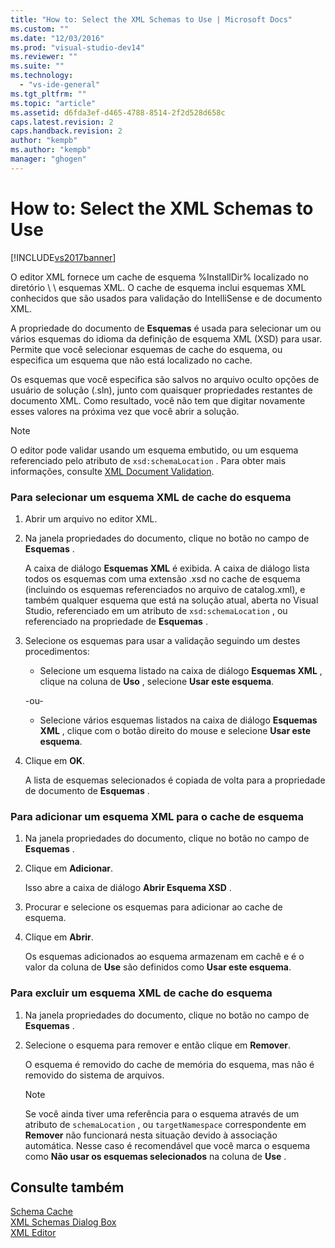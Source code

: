 ```yaml
---
title: "How to: Select the XML Schemas to Use | Microsoft Docs"
ms.custom: ""
ms.date: "12/03/2016"
ms.prod: "visual-studio-dev14"
ms.reviewer: ""
ms.suite: ""
ms.technology: 
  - "vs-ide-general"
ms.tgt_pltfrm: ""
ms.topic: "article"
ms.assetid: d6fda3ef-d465-4788-8514-2f2d528d658c
caps.latest.revision: 2
caps.handback.revision: 2
author: "kempb"
ms.author: "kempb"
manager: "ghogen"
---
```

# How to: Select the XML Schemas to Use
[!INCLUDE[vs2017banner](../code-quality/includes/vs2017banner.md)]

O editor XML fornece um cache de esquema %InstallDir% localizado no diretório \\ \\ esquemas XML.  O cache de esquema inclui esquemas XML conhecidos que são usados para validação do IntelliSense e de documento XML.  
  
 A propriedade do documento de **Esquemas** é usada para selecionar um ou vários esquemas do idioma da definição de esquema XML \(XSD\) para usar.  Permite que você selecionar esquemas de cache do esquema, ou especifica um esquema que não está localizado no cache.  
  
 Os esquemas que você especifica são salvos no arquivo oculto opções de usuário de solução \(.sln\), junto com quaisquer propriedades restantes de documento XML.  Como resultado, você não tem que digitar novamente esses valores na próxima vez que você abrir a solução.  
  
> [!NOTE]
>  O editor pode validar usando um esquema embutido, ou um esquema referenciado pelo atributo de `xsd:schemaLocation` .  Para obter mais informações, consulte [XML Document Validation](../xml-tools/xml-document-validation.md).  
  
### Para selecionar um esquema XML de cache do esquema  
  
1.  Abrir um arquivo no editor XML.  
  
2.  Na janela propriedades do documento, clique no botão no campo de **Esquemas** .  
  
     A caixa de diálogo **Esquemas XML** é exibida.  A caixa de diálogo lista todos os esquemas com uma extensão .xsd no cache de esquema \(incluindo os esquemas referenciados no arquivo de catalog.xml\), e também qualquer esquema que está na solução atual, aberta no Visual Studio, referenciado em um atributo de `xsd:schemaLocation` , ou referenciado na propriedade de **Esquemas** .  
  
3.  Selecione os esquemas para usar a validação seguindo um destes procedimentos:  
  
    -   Selecione um esquema listado na caixa de diálogo **Esquemas XML** , clique na coluna de **Uso** , selecione **Usar este esquema**.  
  
     \-ou\-  
  
    -   Selecione vários esquemas listados na caixa de diálogo **Esquemas XML** , clique com o botão direito do mouse e selecione **Usar este esquema**.  
  
4.  Clique em **OK**.  
  
     A lista de esquemas selecionados é copiada de volta para a propriedade de documento de **Esquemas** .  
  
### Para adicionar um esquema XML para o cache de esquema  
  
1.  Na janela propriedades do documento, clique no botão no campo de **Esquemas** .  
  
2.  Clique em **Adicionar**.  
  
     Isso abre a caixa de diálogo **Abrir Esquema XSD** .  
  
3.  Procurar e selecione os esquemas para adicionar ao cache de esquema.  
  
4.  Clique em **Abrir**.  
  
     Os esquemas adicionados ao esquema armazenam em cachê e é o valor da coluna de **Use** são definidos como **Usar este esquema**.  
  
### Para excluir um esquema XML de cache do esquema  
  
1.  Na janela propriedades do documento, clique no botão no campo de **Esquemas** .  
  
2.  Selecione o esquema para remover e então clique em **Remover**.  
  
     O esquema é removido do cache de memória do esquema, mas não é removido do sistema de arquivos.  
  
    > [!NOTE]
    >  Se você ainda tiver uma referência para o esquema através de um atributo de `schemaLocation` , ou `targetNamespace` correspondente em **Remover** não funcionará nesta situação devido à associação automática.  Nesse caso é recomendável que você marca o esquema como **Não usar os esquemas selecionados** na coluna de **Use** .  
  
## Consulte também  
 [Schema Cache](../xml-tools/schema-cache.md)   
 [XML Schemas Dialog Box](../xml-tools/xml-schemas-dialog-box.md)   
 [XML Editor](../xml-tools/xml-editor.md)